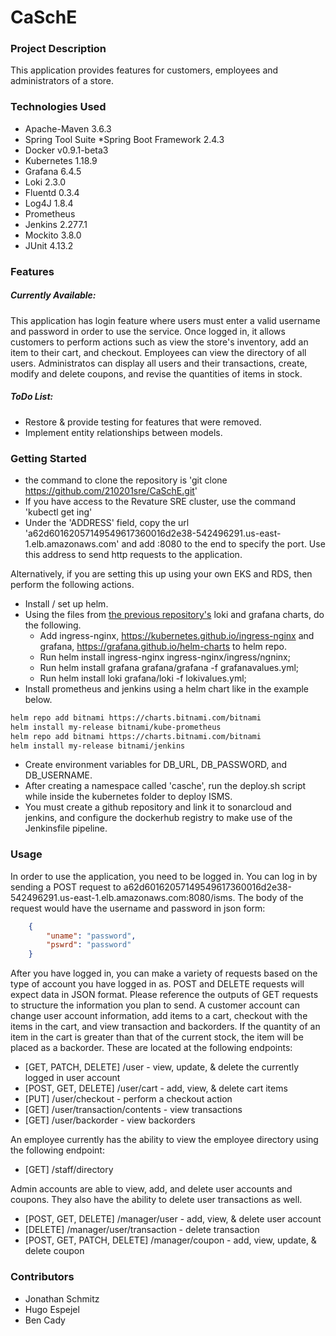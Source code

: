 # CaSchE

### Project Description
This application provides features for customers, employees and administrators of a store. 

### Technologies Used
* Apache-Maven 3.6.3
* Spring Tool Suite
*Spring Boot Framework 2.4.3
* Docker v0.9.1-beta3
* Kubernetes 1.18.9
* Grafana 6.4.5
* Loki 2.3.0
* Fluentd 0.3.4
* Log4J 1.8.4
* Prometheus
* Jenkins 2.277.1
* Mockito 3.8.0
* JUnit 4.13.2

### Features
##### Currently Available:
This application has login feature where users must enter a valid username and password in order to use the service. Once logged in, it allows customers to perform actions such as view the store's inventory, add an item to their cart, and checkout. Employees can view the directory of all users. Administratos can display all users and their transactions, create, modify and delete coupons, and revise the quantities of items in stock.

##### ToDo List:
- Restore & provide testing for features that were removed.
- Implement entity relationships between models.


### Getting Started
* the command to clone the repository is 'git clone https://github.com/210201sre/CaSchE.git'
* If you have access to the Revature SRE cluster, use the command 'kubectl get ing'
* Under the 'ADDRESS' field, copy the url 'a62d60162057149549617360016d2e38-542496291.us-east-1.elb.amazonaws.com' and add :8080 to the end to specify the port. Use this address to send http requests to the application.

Alternatively, if you are setting this up using your own EKS and RDS, then perform the following actions.
* Install / set up helm.
* Using the files from [the previous repository's](https://github.com/210201sre/JonathanSchmitz-p1/tree/main/Project1/kubernetes) loki and grafana charts, do the following.
  * Add ingress-nginx, https://kubernetes.github.io/ingress-nginx and grafana, https://grafana.github.io/helm-charts to helm repo.
  * Run helm install ingress-nginx ingress-nginx/ingress/ngninx;
  * Run helm install grafana grafana/grafana -f grafanavalues.yml;
  * Run helm install loki grafana/loki -f lokivalues.yml;
* Install prometheus and jenkins using a helm chart like in the example below.
```sh
helm repo add bitnami https://charts.bitnami.com/bitnami
helm install my-release bitnami/kube-prometheus
helm repo add bitnami https://charts.bitnami.com/bitnami
helm install my-release bitnami/jenkins
```
* Create environment variables for DB_URL, DB_PASSWORD, and DB_USERNAME.
* After creating a namespace called 'casche', run the deploy.sh script while inside the kubernetes folder to deploy ISMS.
* You must create a github repository and link it to sonarcloud and jenkins, and configure the dockerhub registry to make use of the Jenkinsfile pipeline.

### Usage

In order to use the application, you need to be logged in. You can log in by sending a POST request to a62d60162057149549617360016d2e38-542496291.us-east-1.elb.amazonaws.com:8080/isms. The body of the request would have the username and password in json form:
```JSON
    {
        "uname": "password",
        "pswrd": "password"
    }
```

After you have logged in, you can make a variety of requests based on the type of account you have logged in as. POST and DELETE requests will expect data in JSON format. Please reference the outputs of GET requests to structure the information you plan to send.
A customer account can change user account information, add items to a cart, checkout with the items in the cart, and view transaction and backorders. If the quantity of an item in the cart is greater than that of the current stock, the item will be placed as a backorder. These are located at the following endpoints:
- \[GET, PATCH, DELETE] /user - view, update, & delete the currently logged in user account
- \[POST, GET, DELETE] /user/cart - add, view, & delete cart items
- \[PUT] /user/checkout - perform a checkout action
- \[GET] /user/transaction/contents - view transactions
- \[GET] /user/backorder - view backorders

An employee currently has the ability to view the employee directory using the following endpoint:
- \[GET] /staff/directory

Admin accounts are able to view, add, and delete user accounts and coupons. They also have the ability to delete user transactions as well.
- \[POST, GET, DELETE] /manager/user - add, view, & delete user account
- \[DELETE] /manager/user/transaction - delete transaction
- \[POST, GET, PATCH, DELETE] /manager/coupon - add, view, update, & delete coupon


### Contributors
* Jonathan Schmitz
* Hugo Espejel
* Ben Cady
